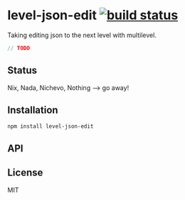 # level-json-edit [![build status](https://secure.travis-ci.org/thlorenz/level-json-edit.png)](http://travis-ci.org/thlorenz/level-json-edit)

Taking editing json to the next level with multilevel.

```js
// TODO
```

## Status

Nix, Nada, Nichevo, Nothing --> go away!
## Installation

    npm install level-json-edit

## API


## License

MIT
